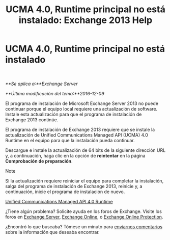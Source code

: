 ﻿---
title: 'UCMA 4.0, Runtime principal no está instalado: Exchange 2013 Help'
TOCTitle: UCMA 4.0, Runtime principal no está instalado
ms:assetid: b26b628b-116d-4f13-ab86-bac80e2a2e1f
ms:mtpsurl: https://technet.microsoft.com/es-es/library/ms.exch.setupreadiness.ucmaredistmsi(v=EXCHG.150)
ms:contentKeyID: 48268562
ms.date: 04/23/2018
mtps_version: v=EXCHG.150
ms.translationtype: HT
---

# UCMA 4.0, Runtime principal no está instalado

 

_**Se aplica a:**Exchange Server_

_**Última modificación del tema:**2016-12-09_

El programa de instalación de Microsoft Exchange Server 2013 no puede continuar porque el equipo local requiere una actualización de software. Instale esta actualización para que el programa de instalación de Exchange 2013 continúe.

El programa de instalación de Exchange 2013 requiere que se instale la actualización de Unified Communications Managed API (UCMA) 4.0 Runtime en el equipo para que la instalación pueda continuar.

Descargue e instale la actualización de 64 bits de la siguiente dirección URL y, a continuación, haga clic en la opción de **reintentar** en la página **Comprobación de preparación**.


> [!NOTE]
> Si la actualización requiere reiniciar el equipo para completar la instalación, salga del programa de instalación de Exchange&nbsp;2013, reinicie y, a continuación, inicie el programa de instalación de nuevo.



[Unified Communications Managed API 4.0 Runtime](https://go.microsoft.com/fwlink/p/?linkid=258269)

¿Tiene algún problema? Solicite ayuda en los foros de Exchange. Visite los foros en [Exchange Server](https://go.microsoft.com/fwlink/p/?linkid=60612), [Exchange Online](https://go.microsoft.com/fwlink/p/?linkid=267542), o [Exchange Online Protection](https://go.microsoft.com/fwlink/p/?linkid=285351).

¿Encontró lo que buscaba? Tómese un minuto para [enviarnos comentarios](mailto:exsetuphelpfeedback@microsoft.com?subject=exchange%202013%20setup%20help%20feedbac) sobre la información que deseaba encontrar.

